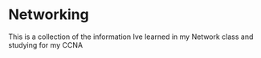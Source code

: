 # Networking

This is a collection of the information Ive learned in my Network class and studying for my CCNA
